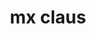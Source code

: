 ---
layout: people&body
title: mx claus
emoji: mx_claus
permalink: 🧑‍🎄.html
image: assets/img/3moji/mx_claus.png
---